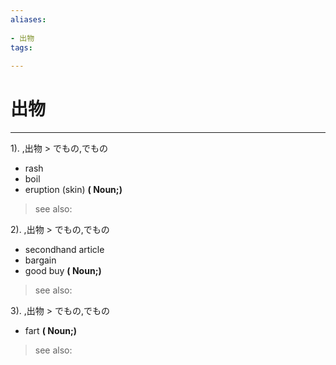 ```yaml
---
aliases:
    
- 出物
tags:
    
---
```


# 出物
---
1).
,出物 > でもの,でもの

- rash
- boil
- eruption (skin)
**( Noun;)**
> see also: 
            
2).
,出物 > でもの,でもの

- secondhand article
- bargain
- good buy
**( Noun;)**
> see also: 
            
3).
,出物 > でもの,でもの

- fart
**( Noun;)**
> see also: 
            